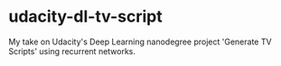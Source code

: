 # udacity-dl-tv-script
My take on Udacity's Deep Learning nanodegree project 'Generate TV Scripts' using recurrent networks.
